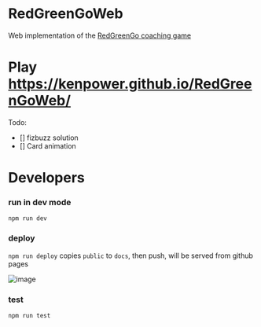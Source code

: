 # RedGreenGoWeb

Web implementation of the [RedGreenGo coaching game](https://github.com/redgreengo) 

# Play https://kenpower.github.io/RedGreenGoWeb/

Todo:
- [] fizbuzz solution
- [] Card animation



# Developers

### run in dev mode

`npm run dev`

### deploy

`npm run deploy` copies `public` to `docs`, then push, will be served from github pages

![image](https://user-images.githubusercontent.com/105429/150814522-891d8e49-e551-44f9-9dec-a79aae7b6942.png)

### test

`npm run test`